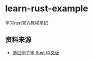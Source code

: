 # learn-rust-example
学习rust官方教程笔记

## 资料来源

- [通过例子学 Rust 中文版](https://rustwiki.org/zh-CN/rust-by-example/index.html)